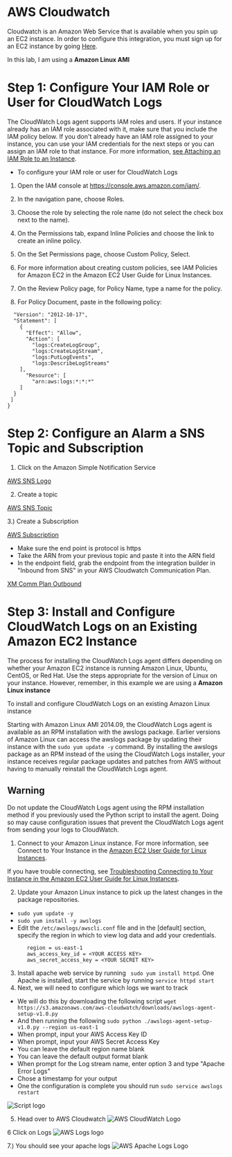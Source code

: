 # AWS Cloudwatch
  Cloudwatch is an Amazon Web Service that is available when you spin up an EC2 instance. In order to configure this integration, you must sign up for an EC2 instance by going [Here](https://www.amazon.com/ap/signin?openid.assoc_handle=aws&openid.return_to=https%3A%2F%2Fsignin.aws.amazon.com%2Foauth%3Fresponse_type%3Dcode%26client_id%3Darn%253Aaws%253Aiam%253A%253A015428540659%253Auser%252Fiam%26redirect_uri%3Dhttps%253A%252F%252Fconsole.aws.amazon.com%252Fiam%252Fhome%253Fstate%253DhashArgs%252523%25252Fhome%2526isauthcode%253Dtrue%26noAuthCookie%3Dtrue&openid.mode=checkid_setup&openid.ns=http%3A%2F%2Fspecs.openid.net%2Fauth%2F2.0&openid.identity=http%3A%2F%2Fspecs.openid.net%2Fauth%2F2.0%2Fidentifier_select&openid.claimed_id=http%3A%2F%2Fspecs.openid.net%2Fauth%2F2.0%2Fidentifier_select&action=&disableCorpSignUp=&clientContext=&marketPlaceId=&poolName=&authCookies=&pageId=aws.ssop&siteState=registered%2Cen_US&accountStatusPolicy=P1&sso=&openid.pape.preferred_auth_policies=MultifactorPhysical&openid.pape.max_auth_age=120&openid.ns.pape=http%3A%2F%2Fspecs.openid.net%2Fextensions%2Fpape%2F1.0&server=%2Fap%2Fsignin%3Fie%3DUTF8&accountPoolAlias=&forceMobileApp=0&language=en_US&forceMobileLayout=0).
  
In this lab, I am using a **Amazon Linux AMI**


# Step 1: Configure Your IAM Role or User for CloudWatch Logs

The CloudWatch Logs agent supports IAM roles and users. If your instance already has an IAM role associated with it, make sure that you include the IAM policy below. If you don't already have an IAM role assigned to your instance, you can use your IAM credentials for the next steps or you can assign an IAM role to that instance. For more information, [see Attaching an IAM Role to an Instance](http://docs.aws.amazon.com/AWSEC2/latest/UserGuide/iam-roles-for-amazon-ec2.html#attach-iam-role).

* To configure your IAM role or user for CloudWatch Logs

1. Open the IAM console at https://console.aws.amazon.com/iam/.

1. In the navigation pane, choose Roles.

1. Choose the role by selecting the role name (do not select the check box next to the name).

1. On the Permissions tab, expand Inline Policies and choose the link to create an inline policy.

1. On the Set Permissions page, choose Custom Policy, Select.

1. For more information about creating custom policies, see IAM Policies for Amazon EC2 in the Amazon EC2 User Guide for Linux Instances.

1. On the Review Policy page, for Policy Name, type a name for the policy.

1. For Policy Document, paste in the following policy:

``` {
  "Version": "2012-10-17",
  "Statement": [
    {
      "Effect": "Allow",
      "Action": [
        "logs:CreateLogGroup",
        "logs:CreateLogStream",
        "logs:PutLogEvents",
        "logs:DescribeLogStreams"
    ],
      "Resource": [
        "arn:aws:logs:*:*:*"
    ]
  }
 ]
}
```


# Step 2: Configure an Alarm a SNS Topic and Subscription

1. Click on the Amazon Simple Notification Service

[AWS SNS Logo](https://github.com/mpeters413/AWScloudwatch-docker/blob/master/awsSNS.png?raw=true)

2. Create a topic

[AWS SNS Topic](https://github.com/mpeters413/AWScloudwatch-docker/blob/master/awsTopic.png?raw=true)

3.) Create a Subscription 

[AWS Subscription](https://github.com/mpeters413/AWScloudwatch-docker/blob/master/ansSubscription.png?raw=true)

* Make sure the end point is protocol is https
* Take the ARN from your previous topic and paste it into the ARN field
* In the endpoint field, grab the endpoint from the integration builder in "Inbound from SNS" in your AWS Cloudwatch Communication Plan.

[XM Comm Plan Outbound](https://github.com/mpeters413/AWScloudwatch-docker/blob/master/outboundXM.png?raw=true)




# Step 3: Install and Configure CloudWatch Logs on an Existing Amazon EC2 Instance

The process for installing the CloudWatch Logs agent differs depending on whether your Amazon EC2 instance is running Amazon Linux, Ubuntu, CentOS, or Red Hat. Use the steps appropriate for the version of Linux on your instance. However, remember, in this example we are using a **Amazon Linux instance**

To install and configure CloudWatch Logs on an existing Amazon Linux instance

Starting with Amazon Linux AMI 2014.09, the CloudWatch Logs agent is available as an RPM installation with the awslogs package. Earlier versions of Amazon Linux can access the awslogs package by updating their instance with the ```sudo yum update -y``` command. By installing the awslogs package as an RPM instead of the using the CloudWatch Logs installer, your instance receives regular package updates and patches from AWS without having to manually reinstall the CloudWatch Logs agent.

## Warning
Do not update the CloudWatch Logs agent using the RPM installation method if you previously used the Python script to install the agent. Doing so may cause configuration issues that prevent the CloudWatch Logs agent from sending your logs to CloudWatch.
1. Connect to your Amazon Linux instance. For more information, see Connect to Your Instance in the [Amazon EC2 User Guide for Linux Instances](http://docs.aws.amazon.com/AWSEC2/latest/UserGuide/EC2_GetStarted.html#ec2-connect-to-instance-linux).

If you have trouble connecting, see [Troubleshooting Connecting to Your Instance in the Amazon EC2 User Guide for Linux Instances](http://docs.aws.amazon.com/AWSEC2/latest/UserGuide/TroubleshootingInstancesConnecting.html).

2. Update your Amazon Linux instance to pick up the latest changes in the package repositories.
* `sudo yum update -y`
* `sudo yum install -y awslogs`
* Edit the `/etc/awslogs/awscli.conf` file and in the [default] section, specify the region in which to view log data and add your credentials.
  ```
     region = us-east-1
     aws_access_key_id = <YOUR ACCESS KEY>
     aws_secret_access_key = <YOUR SECRET KEY> 
     ```
3. Install apache web service by running ` sudo yum install httpd`. One Apache is installed, start the service by running `service httpd start`
4. Next, we will need to configure which logs we want to track
* We will do this by downloading the following script `wget https://s3.amazonaws.com/aws-cloudwatch/downloads/awslogs-agent-setup-v1.0.py`
* And then running the following `sudo python ./awslogs-agent-setup-v1.0.py --region us-east-1`
* When prompt, input your AWS Access Key ID
* When prompt, input your AWS Secret Access Key
* You can leave the default region name blank
* You can leave the default output format blank
* When prompt for the Log stream name, enter option 3 and type "Apache Error Logs"
* Chose a timestamp for your output
* One the configuration is complete you should run `sudo service awslogs restart`

![Script logo](https://github.com/mpeters413/AWScloudwatch-docker/blob/master/Screen%20Shot%202017-06-23%20at%203.15.52%20PM.png?raw=true)

5. Head over to AWS Cloudwatch
![AWS CloudWatch Logo](https://github.com/mpeters413/AWScloudwatch-docker/blob/master/cloudWatchImage.png?raw=true)

6 Click on Logs
![AWS Logs logo](https://github.com/mpeters413/AWScloudwatch-docker/blob/master/awsLogsImage.png?raw=true)

7.) You should see your apache logs 
![AWS Apache Logs Logo](https://github.com/mpeters413/AWScloudwatch-docker/blob/master/logImage.png?raw=true)




